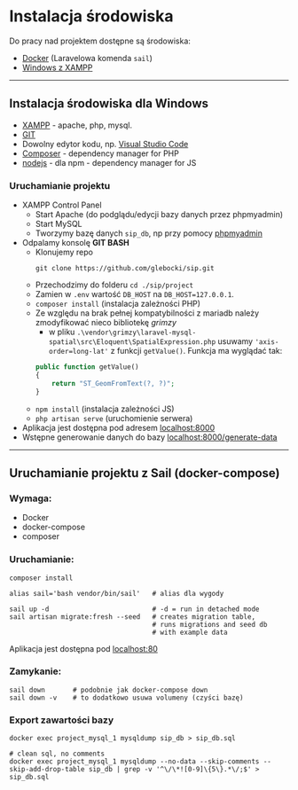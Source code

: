 # Instalacja środowiska

Do pracy nad projektem dostępne są środowiska:
- [Docker](##uruchamianie-projektu-z-Sail-(docker-compose)) (Laravelowa komenda `sail`)
- [Windows z XAMPP](##instalacja-środowiska-dla-windows)

---

## Instalacja środowiska dla Windows

- [XAMPP](https://www.apachefriends.org/pl/index.html) - apache, php, mysql.
- [GIT](https://git-scm.com/)
- Dowolny edytor kodu, np. [Visual Studio Code](https://code.visualstudio.com/)
- [Composer](https://getcomposer.org/) - dependency manager for PHP
- [nodejs](https://nodejs.org/dist/v14.15.4/node-v14.15.4-x64.msi) - dla npm - dependency manager for JS

### Uruchamianie projektu

- XAMPP Control Panel
    - Start Apache (do podglądu/edycji bazy danych przez phpmyadmin)
    - Start MySQL
    - Tworzymy bazę danych `sip_db`, np przy pomocy [phpmyadmin](http://locahost/phpmyadmin)
- Odpalamy konsolę __GIT BASH__
    - Klonujemy repo
        ```shell
        git clone https://github.com/glebocki/sip.git
        ```
    - Przechodzimy do folderu `cd ./sip/project`
    - Zamien w `.env` wartość `DB_HOST` na `DB_HOST=127.0.0.1`.
    - `composer install` (instalacja zależności PHP)
    - Ze względu na brak pełnej kompatybilności z mariadb należy zmodyfikować nieco bibliotekę _grimzy_
        - w pliku `.\vendor\grimzy\laravel-mysql-spatial\src\Eloquent\SpatialExpression.php` usuwamy `'axis-order=long-lat'` z funkcji `getValue()`. Funkcja ma wyglądać tak:
        ```php
        public function getValue()
        {
            return "ST_GeomFromText(?, ?)";
        }
        ```
    - `npm install` (instalacja zależności JS)
    - `php artisan serve` (uruchomienie serwera)
- Aplikacja jest dostępna pod adresem [localhost:8000](http://localhost:8000/)
- Wstępne generowanie danych do bazy [localhost:8000/generate-data](http://localhost:8000/generate-data)

---

## Uruchamianie projektu z Sail (docker-compose)

### Wymaga: 
- Docker
- docker-compose
- composer

### Uruchamianie:

```shell
composer install

alias sail='bash vendor/bin/sail'   # alias dla wygody

sail up -d                          # -d = run in detached mode
sail artisan migrate:fresh --seed   # creates migration table, 
                                    # runs migrations and seed db 
                                    # with example data
```

Aplikacja jest dostępna pod [localhost:80](http://localhost)

### Zamykanie:

```shell
sail down       # podobnie jak docker-compose down
sail down -v    # to dodatkowo usuwa volumeny (czyści bazę)
```

### Export zawartości bazy

```shell
docker exec project_mysql_1 mysqldump sip_db > sip_db.sql

# clean sql, no comments
docker exec project_mysql_1 mysqldump --no-data --skip-comments --skip-add-drop-table sip_db | grep -v '^\/\*![0-9]\{5\}.*\/;$' > sip_db.sql
```
